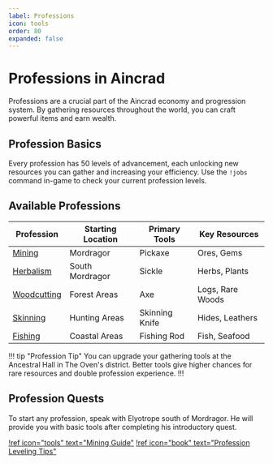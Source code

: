 ```yaml
---
label: Professions
icon: tools
order: 80
expanded: false
---
```


# Professions in Aincrad

Professions are a crucial part of the Aincrad economy and progression system. By gathering resources throughout the world, you can craft powerful items and earn wealth.

## Profession Basics

Every profession has 50 levels of advancement, each unlocking new resources you can gather and increasing your efficiency. Use the `!jobs` command in-game to check your current profession levels.

## Available Professions

| Profession                    | Starting Location | Primary Tools  | Key Resources    |
| ----------------------------- | ----------------- | -------------- | ---------------- |
| [Mining](mining.md)           | Mordragor         | Pickaxe        | Ores, Gems       |
| [Herbalism](herbalism.md)     | South Mordragor   | Sickle         | Herbs, Plants    |
| [Woodcutting](woodcutting.md) | Forest Areas      | Axe            | Logs, Rare Woods |
| [Skinning](skinning.md)       | Hunting Areas     | Skinning Knife | Hides, Leathers  |
| [Fishing](fishing.md)         | Coastal Areas     | Fishing Rod    | Fish, Seafood    |

!!! tip "Profession Tip"
You can upgrade your gathering tools at the Ancestral Hall in The Oven's district. Better tools give higher chances for rare resources and double profession experience.
!!!

## Profession Quests

To start any profession, speak with Elyotrope south of Mordragor. He will provide you with basic tools after completing his introductory quest.

[!ref icon="tools" text="Mining Guide"](mining.md)
[!ref icon="book" text="Profession Leveling Tips"](profession-leveling.md)
